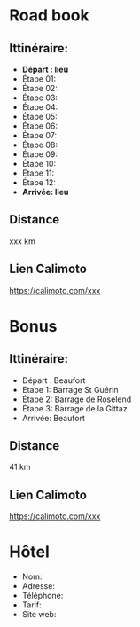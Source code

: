 # Road book

## Ittinéraire:
- **Départ : lieu**
- Étape 01: 
- Étape 02: 
- Étape 03: 
- Étape 04: 
- Étape 05: 
- Étape 06: 
- Étape 07: 
- Étape 08: 
- Étape 09: 
- Étape 10: 
- Étape 11: 
- Étape 12: 
- **Arrivée: lieu**

## Distance
xxx km

## Lien Calimoto
https://calimoto.com/xxx

# Bonus
## Ittinéraire:

- Départ : Beaufort
- Etape 1: Barrage St Guérin
- Étape 2: Barrage de Roselend
- Étape 3: Barrage de la Gittaz
- Arrivée: Beaufort

## Distance
41 km

## Lien Calimoto
https://calimoto.com/xxx

# Hôtel
- Nom:
- Adresse:
- Téléphone:
- Tarif:
- Site web: